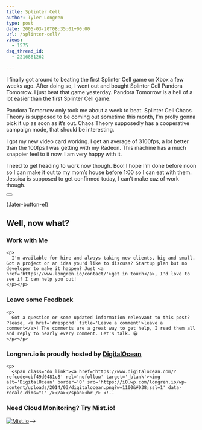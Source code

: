 ```yaml
---
title: Splinter Cell
author: Tyler Longren
type: post
date: 2005-03-20T08:35:01+00:00
url: /splinter-cell/
views:
  - 1575
dsq_thread_id:
  - 2216881262

---
```

I finally got around to beating the first Splinter Cell game on Xbox a few weeks ago. After doing so, I went out and bought Splinter Cell Pandora Tomorrow. I just beat that game yesterday. Pandora Tomorrow is a hell of a lot easier than the first Splinter Cell game.

Pandora Tomorrow only took me about a week to beat. Splinter Cell Chaos Theory is supposed to be coming out sometime this month, I&#8217;m prolly gonna pick it up as soon as it&#8217;s out. Chaos Theory supposedly has a cooperative campaign mode, that should be interesting.

I got my new video card working. I get an average of 3100fps, a lot better than the 100fps I was getting with my Radeon. This machine has a much snappier feel to it now. I am very happy with it.

I need to get heading to work now though. Boo! I hope I&#8217;m done before noon so I can make it out to my mom&#8217;s house before 1:00 so I can eat with them. Jessica is supposed to get confirmed today, I can&#8217;t make cuz of work though. 

<div class="wpulike wpulike-default " >
  <div class="wp_ulike_general_class wp_ulike_is_not_liked">
    <button type="button"
					aria-label="Like Button"
					data-ulike-id="1758"
					data-ulike-nonce="0b40214181"
					data-ulike-type="likeThis"
					data-ulike-template="wpulike-default"
					data-ulike-display-likers="0"
					data-ulike-disable-pophover="0"
					class="wp_ulike_btn wp_ulike_put_image wp_likethis_1758"></button><span class="count-box"></span>
  </div>
</div>

[][1]{.later-button-el}

<div class='what-next'>
  <h2>
    Well, now what?
  </h2>
  
  <div class='hire'>
    <h3>
      Work with Me
    </h3>
    
    <p>
      I'm available for hire and always taking new clients, big and small. Got a project or an idea you'd like to discuss? Startup plan but no developer to make it happen? Just <a href='https://www.longren.io/contact/'>get in touch</a>, I'd love to see if I can help you out!
    </p></p>
  </div>
  
  <div class='hire'>
    <h3>
      Leave some Feedback
    </h3>
    
    <p>
      Got a question or some updated information releavant to this post? Please, <a href='#respond' title='Leave a comment'>leave a comment</a>! The comments are a great way to get help, I read them all and reply to nearly every comment. Let's talk. 😀
    </p></p>
  </div>
  
  <div class='now-what-bottom-ad'>
    <h3>
      Longren.io is proudly hosted by <a href='https://www.digitalocean.com/?refcode=cbf49d0481c8'>DigitalOcean</a>
    </h3>
    
    <p>
      <span class='do_link'><a href='https://www.digitalocean.com/?refcode=cbf49d0481c8' rel='nofollow' target='_blank'><img alt='DigitalOcean' border='0' src='https://i0.wp.com/longren.io/wp-content/uploads/2014/03/digitalocean.png?w=1100&#038;ssl=1' data-recalc-dims="1" /></a></span><br /> <!--

<h3>Need Cloud Monitoring? Try Mist.io!</h3>

<span class='do_link'><a href='http://mist.io/?ref=tyler' rel='nofollow' target='_blank'><img alt='Mist.io' border='0' src='https://i0.wp.com/longren.io/wp-content/uploads/2014/04/mistio.jpg?w=1100&#038;ssl=1' data-recalc-dims="1"></a></span>--></div> </div>

 [1]: #